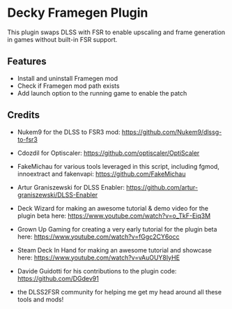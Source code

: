 # Decky Framegen Plugin

This plugin swaps DLSS with FSR to enable upscaling and frame generation in games without built-in FSR support.

## Features

- Install and uninstall Framegen mod
- Check if Framegen mod path exists
- Add launch option to the running game to enable the patch

## Credits

- Nukem9 for the DLSS to FSR3 mod: https://github.com/Nukem9/dlssg-to-fsr3

- Cdozdil for Optiscaler: https://github.com/optiscaler/OptiScaler

- FakeMichau for various tools leveraged in this script, including fgmod, innoextract and fakenvapi: https://github.com/FakeMichau

- Artur Graniszewski for DLSS Enabler: https://github.com/artur-graniszewski/DLSS-Enabler 

- Deck Wizard for making an awesome tutorial & demo video for the plugin beta here: https://www.youtube.com/watch?v=o_TkF-Eiq3M 

- Grown Up Gaming for creating a very early tutorial for the plugin beta here: https://www.youtube.com/watch?v=fGgc2CY6occ

- Steam Deck In Hand for making an awesome tutorial and showcase here: https://www.youtube.com/watch?v=vAuOUY8IyHE

- Davide Guidotti for his contributions to the plugin code: https://github.com/DGdev91

- the DLSS2FSR community for helping me get my head around all these tools and mods!
